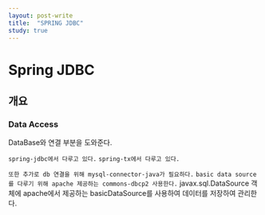 ```yaml
---
layout: post-write
title:  "SPRING JDBC"
study: true
---
```


# Spring JDBC

## 개요

### Data Access 
 DataBase와 연결 부분을 도와준다.

 `spring-jdbc에서 다루고 있다.`
 `spring-tx에서 다루고 있다.`

 `또한 추가로 db 연결을 위해 mysql-connector-java가 필요하다.`
 `basic data source를 다루기 위해 apache 제공하는 commons-dbcp2 사용한다.`
  javax.sql.DataSource 객체에 apache에서 제공하는 basicDataSource를 사용하여 데이터를 저장하여 관리한다.

 



 

 
